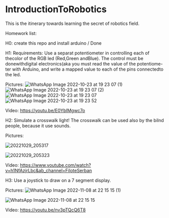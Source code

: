 # IntroductionToRobotics

This is the itinerary towards learning the secret of robotics field.

Homework list:

H0: create this repo and install arduino / Done

H1: 
Requirements: Use a separat potentiometer in controlling each of thecolor of the RGB led (Red,Green andBlue).  The control must be donewithdigital electronics(aka you must read the value of the potentiome-ter with Arduino, and write a mapped value to each of the pins connectedto the led.

Pictures:
![WhatsApp Image 2022-10-23 at 19 23 07 (1)](https://user-images.githubusercontent.com/79564134/197404600-82896f49-f34a-409a-9ff0-326e925db7aa.jpeg)
![WhatsApp Image 2022-10-23 at 19 23 07 (2)](https://user-images.githubusercontent.com/79564134/197404639-c296fd0c-3805-421b-8e4a-d2e6745d5f2e.jpeg)
![WhatsApp Image 2022-10-23 at 19 23 07](https://user-images.githubusercontent.com/79564134/197404646-517c3d44-5a36-428d-aeb0-c92f81ef4bbf.jpeg)
![WhatsApp Image 2022-10-23 at 19 23 52](https://user-images.githubusercontent.com/79564134/197404652-4482efd0-d6f9-4049-bff9-e25ffb91aea9.jpeg)

Video: https://youtu.be/E0YbIMgwc7o

H2:
Simulate a crosswalk light! The crosswalk can be used also by the bilnd people, because it use sounds.

Pictures:

![20221029_205317](https://user-images.githubusercontent.com/79564134/198846499-7f88ad0a-9328-480d-abcd-705a84b0cefa.jpg)

![20221029_205323](https://user-images.githubusercontent.com/79564134/198846502-36612f72-d06c-4de1-9088-0c623fed2334.jpg)

Video:
https://www.youtube.com/watch?v=h1NfAzjrLbc&ab_channel=FiloteSerban

H3: Use a joystick to draw on a 7 segment display.

Pictures:
![WhatsApp Image 2022-11-08 at 22 15 15 (1)](https://user-images.githubusercontent.com/79564134/200666373-461508e6-641d-4f1a-a79d-fa8ff00d66cb.jpeg)

![WhatsApp Image 2022-11-08 at 22 15 15](https://user-images.githubusercontent.com/79564134/200666241-bc8a1288-b80c-40a6-a976-6d76bfe1151e.jpeg)

Video:
https://youtu.be/nv3pTQcQ6T8
